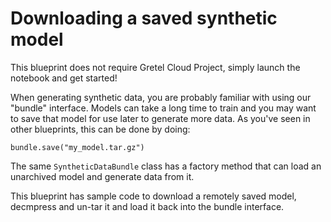 # Downloading a saved synthetic model

This blueprint does not require Gretel Cloud Project, simply launch the notebook and get started!

When generating synthetic data, you are probably familiar with using our "bundle" interface. Models can take a long time to train and
you may want to save that model for use later to generate more data. As you've seen in other blueprints, this can be done by doing:

```
bundle.save("my_model.tar.gz")
```

The same `SyntheticDataBundle` class has a factory method that can load an unarchived model and generate data from it.

This blueprint has sample code to download a remotely saved model, decmpress and un-tar it and load it back into the bundle interface.